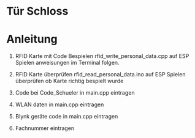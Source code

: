 # Tür Schloss

# Anleitung
1. RFID Karte mit Code Bespielen 
    rfid_write_personal_data.cpp auf ESP Spielen anweisungen im Terminal folgen.

2. RFID Karte überprüfen
    rfid_read_personal_data.ino auf ESP Spielen
    überprüfen ob Karte richtig bespielt wurde

3. Code bei Code_Schueler in main.cpp eintragen
4. WLAN daten in main.cpp eintragen
5. Blynk geräte code in main.cpp eintragen
5. Fachnummer eintragen